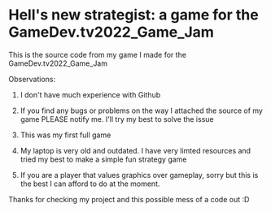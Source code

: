 # Hell's new strategist: a game for the GameDev.tv2022_Game_Jam

This is the source code from my game I made for the GameDev.tv2022_Game_Jam

Observations:

1. I don't have much experience with Github

2. If you find any bugs or problems on the way I attached the source of my game PLEASE notify me. I'll try my best to solve the issue 

3. This was my first full game

4. My laptop is very old and outdated. I have very limted resources and tried my best to make a simple fun strategy game

5. If you are a player that values graphics over gameplay, sorry but this is the best I can afford to do at the moment.

Thanks for checking my project and this possible mess of a code out
:D
